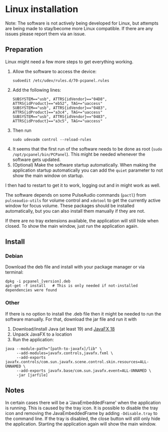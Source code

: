 # Linux installation

Note: The software is not actively being developed for Linux, but attempts are being made to stay/become more Linux compatible. If there are any issues please report them via an issue.

## Preparation

Linux might need a few more steps to get everything working.

1. Allow the software to access the device:
   ```shell
   sudoedit /etc/udev/rules.d/70-pcpanel.rules
   ```
2. Add the following lines:
   ```properties
   SUBSYSTEM=="usb", ATTRS{idVendor}=="04D8", ATTRS{idProduct}=="eb52", TAG+="uaccess"
   SUBSYSTEM=="usb", ATTRS{idVendor}=="0483", ATTRS{idProduct}=="a3c4", TAG+="uaccess"
   SUBSYSTEM=="usb", ATTRS{idVendor}=="0483", ATTRS{idProduct}=="a3c5", TAG+="uaccess"
   ```
3. Then run
   ```shell
   sudo udevadm control --reload-rules
   ```
4. It seems that the first run of the software needs to be done as root (`sudo /opt/pcpanel/bin/PCPanel`). This might be needed whenever the software gets updated.
5. (Optional) Make the software startup automatically. When making the application startup automatically you can add the `quiet` parameter to not show the main window on startup.

I then had to restart to get it to work, logging out and in might work as well.

The software depends on some PulseAudio commands (`pactl`) from `pulseaudio-utils` for volume control
and `xdotool` to get the currently active window for focus volume. These packages should be
installed automatically, but you can also install them manually if they are not.

If there are no tray extensions available, the application will still hide when closed. To show
the main window, just run the application again.

## Install

### Debian

Download the deb file and install with your package manager or via terminal:

   ```shell
   dpkg -i pcpanel_[version].deb
   apt-get -f install   # This is only needed if not-installed dependencies were found
   ```

### Other

If there is no option to install the .deb file then it might be needed to run the software manually.
For that, download the jar file and run it with

1. Download/install Java (at least 19) and [JavaFX 18](https://download2.gluonhq.com/openjfx/18.0.2/openjfx-18.0.2_linux-x64_bin-sdk.zip)
2. Unpack JavaFX to a location
3. Run the application:

```shell
java --module-path="[path-to-javafx]/lib" \
     --add-modules=javafx.controls,javafx.fxml \
     --add-exports javafx.controls/com.sun.javafx.scene.control.skin.resources=ALL-UNNAMED \
     --add-exports javafx.base/com.sun.javafx.event=ALL-UNNAMED \
     -jar [jarfile]
```

## Notes

In certain cases there will be a 'JavaEmbeddedFrame' when the application is running. This is caused by the tray icon.
It is possible to disable the tray icon and removing the JavaEmbeddedFrame by adding `-Ddisable.tray` to the command line.
If the tray is disabled, the close button will still only hide the application. Starting the application again will show the main window.

